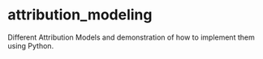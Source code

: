 # attribution_modeling
Different Attribution Models and demonstration of how to implement them using Python.
